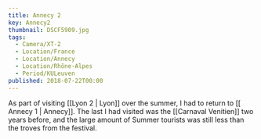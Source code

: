 ```yaml
---
title: Annecy 2
key: Annecy2
thumbnail: DSCF5909.jpg
tags:
  - Camera/XT-2
  - Location/France
  - Location/Annecy
  - Location/Rhône-Alpes
  - Period/KULeuven
published: 2018-07-22T00:00
---
```

As part of visiting [[Lyon 2 | Lyon]] over the summer, I had to return to [[ Annecy 1 | Annecy]]. The last I had visited was the [[Carnaval Venitien]] two years before, and the large amount of Summer tourists was still less than the troves from the festival.
